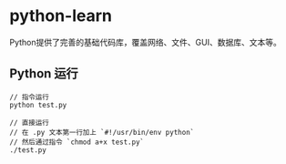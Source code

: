 # python-learn

Python提供了完善的基础代码库，覆盖网络、文件、GUI、数据库、文本等。

## Python 运行
```
// 指令运行
python test.py

// 直接运行
// 在 .py 文本第一行加上 `#!/usr/bin/env python`
// 然后通过指令 `chmod a+x test.py`
./test.py

```